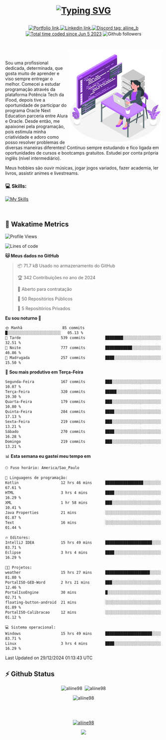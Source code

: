 # <p align = "center"><a href="https://git.io/typing-svg"><img src="https://readme-typing-svg.demolab.com?font=Space+Mono&size=28&pause=1000&duration=4000&color=8E58F7&vCenter=true&width=500&lines=%E2%9C%A8+Ol%C3%A1%2C+sou+Aline+Bevilacqua;%E2%9C%A8+Desenvolvedora+Web!" alt="Typing SVG" /></a></p>

<p align = "center">
    <a href="https://aliine98.github.io" target="_blank">
        <img alt="Portfolio link" align="center" src = "https://img.shields.io/badge/portfolio-8A2BE2?style=for-the-badge">
    </a>
    <a href="https://www.linkedin.com/in/aline-bevilacqua/" target="_blank">
        <img alt="Linkedin link" align="center" src = "https://img.shields.io/badge/LinkedIn-0077B5?style=for-the-badge&logo=linkedin&logoColor=white">
    </a>
    <a href="https://discord.com/" target="_blank">
        <img alt="Discord tag: aliine_b" align="center" src="https://img.shields.io/badge/-aliine__b-5865f2?style=flat-square&logo=Discord&logoColor=FFF" height="28">
    </a>
    <a href="https://wakatime.com/@aliine"><img src="https://wakatime.com/badge/user/d705bdc6-1244-4026-9380-8de8c1599f8d.svg?style=for-the-badge" alt="Total time coded since Jun 5 2023" align="center"/></a>
    <img alt="Github followers" align="center" src="https://img.shields.io/github/followers/Aliine98?style=for-the-badge&color=bf0f47&logo=github&logoColor=white">
</p><br>

<a href="https://storyset.com/"><img src="./assets/coding-amico.svg" width="300" align="right"></a>

<div align="left">
<br>

Sou uma profissional dedicada, determinada, que gosta muito de aprender e viso sempre entregar o melhor. Comecei a estudar programação através da plataforma Potência Tech da iFood, depois tive a oportunidade de participar do programa Oracle Next Education parceria entre Alura e Oracle. Desde então, me apaixonei pela programação, pois estimula minha criatividade e adoro como posso resolver problemas de diversas maneiras diferentes! Continuo sempre estudando e fico ligada em oportunidades de cursos e bootcamps gratuitos.
Estudei por conta própria inglês (nível intermediário).

Meus hobbies são ouvir músicas, jogar jogos variados, fazer academia, ler livros, assistir animes e livestreams.

### 💻 Skills:
[![My Skills](https://skillicons.dev/icons?i=html,css,js,java,tailwind,mysql,hibernate,ts,nuxt,angular,next,firebase,express,mongo&perline=5)](https://skillicons.dev)
</div>
<br>

## 🚀 Wakatime Metrics

<!--START_SECTION:waka-->
![Profile Views](http://img.shields.io/badge/Visualizac%C3%B5es%20do%20perfil-8-blue)

![Lines of code](https://img.shields.io/badge/Desde%20o%20Hello%20World%20eu%20escrevi-368.4%20thousand%20linhas%20de%20c%C3%B3digo-blue)

**🐱 Meus dados no GitHub** 

> 📦 71.7 kB Usado no armazenamento do GitHub 
 > 
> 🏆 342 Contribuições no ano de 2024
 > 
> 💼 Aberto para contratação
 > 
> 📜 50 Repositórios Públicos 
 > 
> 🔑 5 Repositórios Privados 
 > 
**Eu sou noturno 🦉** 

```text
🌞 Manhã                  85 commits          █░░░░░░░░░░░░░░░░░░░░░░░░   05.13 % 
🌆 Tarde                  539 commits         ████████░░░░░░░░░░░░░░░░░   32.51 % 
🌃 Noite                  777 commits         ████████████░░░░░░░░░░░░░   46.86 % 
🌙 Madrugada              257 commits         ████░░░░░░░░░░░░░░░░░░░░░   15.50 % 
```
📅 **Sou mais produtivo em Terça-Feira** 

```text
Segunda-Feira            167 commits         ███░░░░░░░░░░░░░░░░░░░░░░   10.07 % 
Terça-Feira              320 commits         █████░░░░░░░░░░░░░░░░░░░░   19.30 % 
Quarta-Feira             179 commits         ███░░░░░░░░░░░░░░░░░░░░░░   10.80 % 
Quinta-Feira             284 commits         ████░░░░░░░░░░░░░░░░░░░░░   17.13 % 
Sexta-Feira              219 commits         ███░░░░░░░░░░░░░░░░░░░░░░   13.21 % 
Sábado                   270 commits         ████░░░░░░░░░░░░░░░░░░░░░   16.28 % 
Domingo                  219 commits         ███░░░░░░░░░░░░░░░░░░░░░░   13.21 % 
```


📊 **Esta semana eu gastei meu tempo em** 

```text
🕑︎ Fuso horário: America/Sao_Paulo

💬 Linguagens de programação: 
Kotlin                   12 hrs 46 mins      █████████████████░░░░░░░░   67.61 % 
HTML                     3 hrs 4 mins        ████░░░░░░░░░░░░░░░░░░░░░   16.29 % 
XML                      1 hr 58 mins        ███░░░░░░░░░░░░░░░░░░░░░░   10.41 % 
Java Properties          21 mins             ░░░░░░░░░░░░░░░░░░░░░░░░░   01.87 % 
Text                     16 mins             ░░░░░░░░░░░░░░░░░░░░░░░░░   01.44 % 

🔥 Editores: 
IntelliJ IDEA            15 hrs 49 mins      █████████████████████░░░░   83.71 % 
Eclipse                  3 hrs 4 mins        ████░░░░░░░░░░░░░░░░░░░░░   16.29 % 

🐱‍💻 Projetos: 
weather                  15 hrs 27 mins      ████████████████████░░░░░   81.80 % 
PortalISO-GED-Word       2 hrs 21 mins       ███░░░░░░░░░░░░░░░░░░░░░░   12.46 % 
PortalIsoEngine          30 mins             █░░░░░░░░░░░░░░░░░░░░░░░░   02.71 % 
floating-button-android  21 mins             ░░░░░░░░░░░░░░░░░░░░░░░░░   01.89 % 
PortalISO-Calibracao     12 mins             ░░░░░░░░░░░░░░░░░░░░░░░░░   01.12 % 

💻 Sistema operacional: 
Windows                  15 hrs 49 mins      █████████████████████░░░░   83.71 % 
Linux                    3 hrs 4 mins        ████░░░░░░░░░░░░░░░░░░░░░   16.29 % 
```


 Last Updated on 29/12/2024 01:13:43 UTC
<!--END_SECTION:waka-->
 
## ⚡ Github Status

<p align="center"><img src="https://my-github-readme-stats-aliine98.vercel.app/api?username=aliine98&show_icons=true&locale=en&theme=radical" alt="aliine98" />&nbsp;&nbsp;<img src="https://my-github-readme-stats-aliine98.vercel.app/api/top-langs?username=aliine98&show_icons=true&locale=en&layout=compact&theme=radical&exclude_repo=my-github-readme-stats,my-github-readme-streak-stats,github-readme-streak-stats,ajax-com-js-puro&hide=c%2B%2B,cmake&langs_count=8" alt="aliine98" /></p>

<p align="center"><img src="https://my-github-readme-streak-stats.vercel.app?user=aliine98&theme=radical" alt="aliine98" /></p>

<br><br>
<p align="center"> <a href="https://github.com/ryo-ma/github-profile-trophy" target="_blank"><img src="https://github-profile-trophy.vercel.app/?username=aliine98&theme=radical&column=4" alt="aliine98" /></a> </p>

<p align="center"><img src="https://media4.giphy.com/media/C1bBFL2dMQxA4/giphy.gif?cid=ecf05e47z7xqxd7gboyuplq95r7v869x9bi8msk1upllpme2&ep=v1_gifs_search&rid=giphy.gif&ct=g" width="700"></p>
